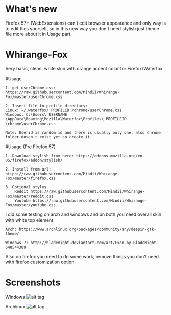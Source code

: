 # What's new
Firefox 57+ (WebExtensions) can't edit browser appearance and only way is to edit files yourself,
so in this new way you don't need stylish just theme file more about it in Usage part.

# Whirange-Fox
Very basic, clean, white skin with orange accent color for Firefox/Waterfox.

#Usage

    1. get userChrome.css: https://raw.githubusercontent.com/Mindii/Whirange-Fox/master/userChrome.css
    
    2. Insert file to profile directory:
    Linux: ~/.waterfox/ PROFILID /chrome/userChrome.css
    Windows: C:\Users\ USERNAME \AppData\Roaming\Mozilla\Waterfox\Profiles\ PROFILEID \chrome\userChrome.css
	
    Note: Userid is random id and there is usually only one, also chrome folder dosen't exist yet so create it.

#Usage (Pre Firefox 57)

    1. Download stylish from here: https://addons.mozilla.org/en-US/firefox/addon/stylish/

    2. Install from url: https://raw.githubusercontent.com/Mindii/Whirange-Fox/master/firefox.css
	
	3. Optional styles  
		Reddit https://raw.githubusercontent.com/Mindii/Whirange-Fox/master/reddit.css
		Youtube https://raw.githubusercontent.com/Mindii/Whirange-Fox/master/youtube.css
	
I did some testing on arch and windows and on both you need overall skin with white top element.

    Arch: https://www.archlinux.org/packages/community/any/deepin-gtk-theme/

    Windows 7: http://blademight.deviantart.com/art/Exon-by-BladeMight-648544389

Also on firefox you need to do some work, remove things you don't need with firefox customization option.

# Screenshots

Windows
![alt tag](https://raw.githubusercontent.com/Mindii/Whirange-Fox/master/Img/mainwindow.png)

Archlinux
![alt tag](https://raw.githubusercontent.com/Mindii/Whirange-Fox/master/Img/arch.png)
